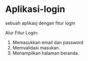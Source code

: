 # Aplikasi-login
sebuah aplikasj dengan fitur login




Alur Fitur Login:
1. Memasukkan email dan password
2. Memvalidasi masukan.
3. Menampilkan halaman beranda.
